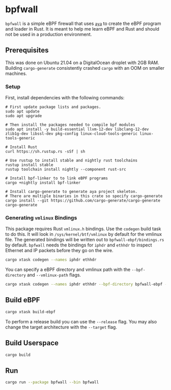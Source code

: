 # bpfwall
`bpfwall` is a simple eBPF firewall that uses [`aya`](https://crates.io/crates/aya) to create the eBPF program and loader in Rust.
It is meant to help me learn eBPF and Rust and should not be used in a production environment.

## Prerequisites
This was done on Ubuntu 21.04 on a DigitalOcean droplet with 2GB RAM.
Building `cargo-generate` consistently crashed `cargo` with an OOM on smaller machines.

### Setup
First, install dependencies with the following commands:

```
# First update package lists and packages.
sudo apt update
sudo apt upgrade

# Then install the packages needed to compile bpf modules
sudo apt install -y build-essential llvm-12-dev libclang-12-dev zlib1g-dev libssl-dev pkg-config linux-cloud-tools-generic linux-tools-generic

# Install Rust
curl https://sh.rustup.rs -sSf | sh

# Use rustup to install stable and nightly rust toolchains
rustup install stable
rustup toolchain install nightly --component rust-src

# Install bpf-linker to to link eBPF programs
cargo +nightly install bpf-linker

# Install cargo-generate to generate aya project skeleton.
# There are multiple binaries in this crate so specify cargo-generate
cargo install --git https://github.com/cargo-generate/cargo-generate cargo-generate
```

### Generating `vmlinux` Bindings
This package requires Rust `vmlinux.h` bindings.
Use the `codegen` build task to do this.
It will look in `/sys/kernel/btf/vmlinux` by default for the vmlinux file.
The generated bindings will be written out to `bpfwall-ebpf/bindings.rs` by default.
`bpfwall` needs the bindings for `iphdr` and `ethhdr` to inspect Ethernet and IP packets before they go on the wire.

```bash
cargo xtask codegen --names iphdr ethhdr
```

You can specify a eBPF directory and vmlinux path with the `--bpf-directory` and `--vmlinux-path`  flags.

```bash
cargo xtask codegen --names iphdr ethhdr --bpf-directory bpfwall-ebpf --vmlinux-path /sys/kernel/btf/vmlinux
```

## Build eBPF

```bash
cargo xtask build-ebpf
```

To perform a release build you can use the `--release` flag.
You may also change the target architecture with the `--target` flag.

## Build Userspace

```bash
cargo build
```

## Run

```bash
cargo run --package bpfwall --bin bpfwall
```


